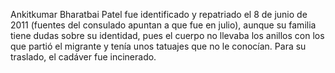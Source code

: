 <p>Ankitkumar Bharatbai Patel fue identificado y repatriado el 8 de junio de 2011 (fuentes del consulado apuntan a que fue en julio), aunque su familia tiene dudas sobre su identidad, pues el cuerpo no llevaba los anillos con los que partió el migrante y tenía unos tatuajes que no le conocían. Para su traslado, el cadáver fue incinerado.</p>